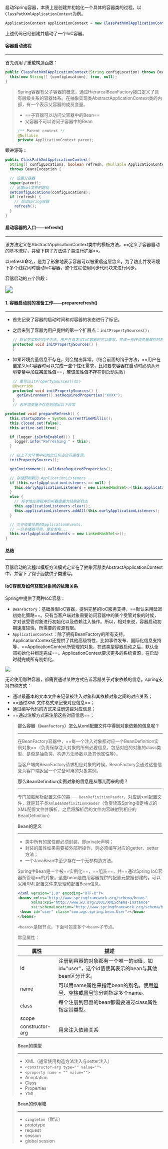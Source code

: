 启动Spring容器，本质上是创建并初始化一个具体的容器类的过程。以`ClassPathXmlApplicationContext`为例。

```java
ApplicationContext applicationContext = new ClassPathXmlApplicationContext("spring-config.xml");
```

上述代码已经创建并启动了一个IoC容器。



#### 容器启动流程

---

首先调用了重载构造函数：

```java
public ClassPathXmlApplicationContext(String configLocation) throws BeansException {
  this(new String[] {configLocation}, true, null);
}
```

>Spring容器有父子容器的概念，通过HierarcalBeanFactory接口定义了具有层级关系的容器体系。在抽象实现类AbstractApplicationContext类的内部，有一个表示父容器的成员变量。
>
>- ==子容器可以访问父容器中的Bean==
>- 父容器不可以访问子容器中的Bean
>
>```java
>/** Parent context */
>@Nullable
>private ApplicationContext parent;
>```

跟进源码：

```java
public ClassPathXmlApplicationContext(
  String[] configLocations, boolean refresh, @Nullable ApplicationContext parent)
  throws BeansException {

  // 设置父容器
  super(parent);
  // 设置xml文件的路径
  setConfigLocations(configLocations);
  if (refresh) {
    // 启动Spring容器
    refresh();
  }
}
```



#### 启动容器的入口——refresh()

---

该方法定义在AbstractApplicationContext类中的模板方法，==定义了容器启动的基本流程，并留下钩子方法供子类进行扩展==。

以refresh命名，是为了形象地表示容器可以被重启这层含义。为了防止并发环境下多个线程同时启动IoC容器，整个过程使用同步代码块来进行同步。

容器启动的五个阶段：

<img src="https://tva1.sinaimg.cn/large/008i3skNgy1gpwe916o9qj30wp0u0dgd.jpg" style="zoom:150%">



#### 1. 容器启动前的准备工作——preparerefresh()

---

- 首先记录了容器的启动时间和对容器的状态进行了标记。

- 之后来到了容器为用户提供的第一个扩展点：`initPropertySources();`

  ```java
  // 默认空实现的钩子方法，用户在自定义IoC容器时可以重写，完成一些环境变量属性的初始化工作。
  protected void initPropertySources() {
  }
  ```

- 如果环境变量信息不存在，则会抛出异常。（结合前面的钩子方法，==用户在自定义IoC容器时可以完成一些个性化需求，比如要求容器在启动时必须从环境变量中加载某属性值==，若该属性值不存在则启动失败）

  ```java
  // 重写initPropertySources()如下
  @Override
  protected void initPropertySources() {
    getEnvironment().setRequiredProperties("XXXX");
  }
  // 若环境变量不存在则抛出以下异常
  ```

```java
protected void prepareRefresh() {
  this.startupDate = System.currentTimeMillis();
  this.closed.set(false);
  this.active.set(true);

  if (logger.isInfoEnabled()) {
    logger.info("Refreshing " + this);
  }

  // 在上下文环境中初始化任何占位符属性源。
  initPropertySources();

  getEnvironment().validateRequiredProperties();

  // 存储预刷新的 ApplicationListeners ...
  if (this.earlyApplicationListeners == null) {
    this.earlyApplicationListeners = new LinkedHashSet<>(this.applicationListeners);
  }
  else {
    // 将本地应用程序侦听器重置为预刷新状态
    this.applicationListeners.clear();
    this.applicationListeners.addAll(this.earlyApplicationListeners);
  }

  // 允许收集早期的ApplicationEvents，
  // 一旦多播器可用，便会发布...
  this.earlyApplicationEvents = new LinkedHashSet<>();
}
```



#### 总结

---

容器启动的流程以模版方法模式定义在了抽象容器类AbstractApplicationContext中，并留下了钩子函数供子类重写。



#### IoC容器及如何获取对象间的依赖关系

Spring中提供了两种IoC容器：

- `BeanFactory`：基础类型IoC容器，提供完整的IoC服务支持，==默认采用延迟初始化策略==。只有当客户端对象需要访问容器中的某个受管对象的时候，才对该受管对象进行初始化以及依赖注入操作。所以，相对来说，容器启动初期速度较快，所需要的资源有限。
- `ApplicationContext`：除了拥有BeanFactory的所有支持，ApplicationContext还提供了其他高级特性，比如事件发布、国际化信息支持等，==ApplicationContext所管理的对象，在该类型容器启动之后，默认全部初始化并绑定完成==。ApplicationContext要求更多的系统资源，在启动时就完成所有初始化。

<img src="https://tva1.sinaimg.cn/large/008eGmZEgy1gpp4jnx1suj329q0auglv.jpg" style="zoom:100%">

无论使用哪种容器，都需要通过某种方式告诉容器关于对象依赖的信息。spring支持四种方式：

- 通过最基本的文本文件来记录被注入对象和其依赖对象之间的对应关系；
- ==通过XML文件格式来记录对应信息==；
- 通过编写代码的方式来注册这些对应信息；
- ==通过注解方式来注册这些对应信息==；

> **那么容器（`BeanFactory`）怎么从xml配置文件中得到对象依赖的信息呢？**
>
> ---
>
> 在BeanFactory容器中，==每一个注入对象都对应一个BeanDefinition实例对象==（负责保存注入对象的所有必要信息，包括对应的对象的class类型、是否是抽象类、构造方法参数以及其他属性等）。
>
> 当客户端向BeanFactory请求相应对象的时候，BeanFactory会通过这些信息为客户端返回一个完备可用的对象实例。

>**那么BeanDefinition实例对象的信息是从哪儿而来的呢？**
>
>---
>
>专门加载解析配置文件的类——`BeanDefinitionReader`，对应到xml配置文件，就是其子类`XmlBeanDefinitionReader`（负责读取Spring指定格式的XML配置文件并解析，之后将解析后的文件内容映射到相应的BeanDefinition）

>**Bean的定义**
>
>---
>
>- 类中所有的属性都必须封装，即private声明；
>- 封装的属性如果需要被外部所操作，则必须编写对应的getter、setter方法；
>- 一个JavaBean中至少存在一个无参构造方法。
>
>Spring中Bean是一个被==实例化==，==组装==，并==通过Spring IoC容器所管理==的对象。这些bean是由用容器提供的配置元数据创建的。可以采用XML配置文件来管理和配置Bean信息。
>
>```xml
><?xml version="1.0" encoding="UTF-8"?>
><beans xmlns="http://www.springframework.org/schema/beans"
>       xmlns:xsi="http://www.w3.org/2001/XMLSchema-instance"
>       xsi:schemaLocation="http://www.springframework.org/schema/beans http://www.springframework.org/schema/beans/spring-beans.xsd">
>  <bean id="user" class="com.wgs.spring.bean.User"></bean>
></beans>
>```
>
>`<beans>`是根节点，下面可包含多个`<bean>`子节点。
>
>常见属性：
>
>| 属性            | 描述                                                         |
>| --------------- | ------------------------------------------------------------ |
>| id              | 注册到容器的对象都有一个唯一的id值，如id="user"，这个id值使其表示的bean与其他bean区分开来。 |
>| name            | 可以用name属性来指定bean的别名。使用<u>逗号</u>、<u>空格</u>或<u>冒号</u>等分割指定多个name。 |
>| class           | 每个注册到容器的bean都需要通过class属性指定其类型。          |
>| scope           |                                                              |
>| constructor-arg | 用来注入依赖关系                                             |

>**Bean的类型**
>
>---
>
>- XML（通常使用构造方法注入与setter注入）
>  - `<constructor-arg type="" value="">`
>  - `<property name = "" value="">`
>- Annotation
>- Class
>- Properties
>- YML

>**Bean的作用域**
>
>---
>
>- `singleton`（默认）
>- prototype
>- request
>- session
>- global session